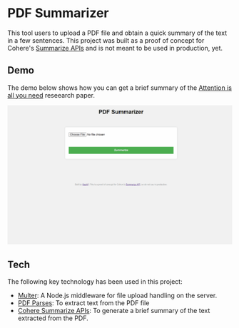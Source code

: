 # PDF Summarizer

This tool users to upload a PDF file and obtain a quick summary of the text in a few sentences. This project was built as a proof of concept for Cohere's [Summarize APIs](https://docs.cohere.com/reference/summarize-2) and is not meant to be used in production, yet. 

## Demo
The demo below shows how you can get a brief summary of the [Attention is all you need](https://arxiv.org/abs/1706.03762) reseearch paper.

![Demo of PDF Summarizer](PDFSummarizer.gif)

## Tech
The following key technology has been used in this project:
- [Multer](https://www.npmjs.com/package/multer): A Node.js middleware for file upload handling on the server.
- [PDF Parses](https://www.npmjs.com/package/pdf-parse): To extract text from the PDF file
- [Cohere Summarize APIs](https://docs.cohere.com/reference/summarize-2): To generate a brief summary of the text extracted from the PDF.


